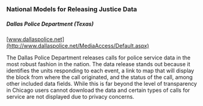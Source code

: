 ### National Models for Releasing Justice Data

##### Dallas Police Department (Texas)
[www.dallaspolice.net](http://www.dallaspolice.net/MediaAccess/Default.aspx)  

The Dallas Police Department releases calls for police service data in the most robust fashion in the nation.  The data release stands out because it identifies the units responding to each event, a link to map that will display the block from where the call originated, and the status of the call, among other included data fields.  While this is far beyond the level of transparency in Chicago users cannot download the data and certain types of calls for service are not displayed due to privacy concerns.
